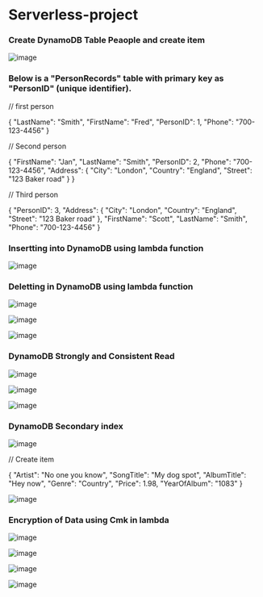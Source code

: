 # Serverless-project

### Create DynamoDB Table Peaople and create item

![image](https://github.com/felixdagnon/Serverless-project/assets/91665833/85665394-5e5f-4d5e-8940-0a7ea3ce46cd)

### Below is a "PersonRecords" table with primary key as "PersonID" (unique identifier).

// first person

{
    "LastName": "Smith",
    "FirstName": "Fred",
    "PersonID": 1,
    "Phone": "700-123-4456"
}

// Second person

{
 "FirstName": "Jan",
 "LastName": "Smith",
  "PersonID": 2,
 "Phone": "700-123-4456",
 "Address": {
  "City": "London",
  "Country": "England",
  "Street": "123 Baker road"
 }
}

// Third person

{
 "PersonID": 3,
 "Address": {
  "City": "London",
  "Country": "England",
  "Street": "123 Baker road"
 },
 "FirstName": "Scott",
 "LastName": "Smith",
 "Phone": "700-123-4456"
}


### Insertting into DynamoDB using lambda function

![image](https://github.com/felixdagnon/Serverless-project/assets/91665833/3622a96f-ff8b-4b3c-8337-7e8f8cb2bba9)

### Deletting in DynamoDB using lambda function

![image](https://github.com/felixdagnon/Serverless-project/assets/91665833/b0d5a26b-3096-478e-bb87-97276b15ce97)

![image](https://github.com/felixdagnon/Serverless-project/assets/91665833/4ea8f5a7-9bea-42f9-8dbe-2e961ff0b9fc)

![image](https://github.com/felixdagnon/Serverless-project/assets/91665833/43ed2a42-3066-40c0-befa-6ae366581c5c)

### DynamoDB Strongly and Consistent Read

![image](https://github.com/felixdagnon/Serverless-project/assets/91665833/a50caa1d-9706-4127-9957-8ac2bb6bcef3)

![image](https://github.com/felixdagnon/Serverless-project/assets/91665833/70178c2c-3caa-46a9-892a-887e0da5d922)

![image](https://github.com/felixdagnon/Serverless-project/assets/91665833/9a38c895-05fb-4e5d-b891-0f492086bc6e)

### DynamoDB Secondary index

![image](https://github.com/felixdagnon/Serverless-project/assets/91665833/a9218495-c2ca-4fa7-ad60-c6ffa1b6caaa)

// Create item

{
 "Artist": "No one you know",
 "SongTitle": "My dog spot",
 "AlbumTitle": "Hey now",
 "Genre": "Country",
 "Price": 1.98,
 "YearOfAlbum": "1083"
}

![image](https://github.com/felixdagnon/Serverless-project/assets/91665833/0360e981-365d-4fbc-bf9f-518fe219229b)

### Encryption of Data using Cmk in lambda

![image](https://github.com/felixdagnon/Serverless-project/assets/91665833/f3a18bd3-2092-4510-b003-c5f3da213caa)

![image](https://github.com/felixdagnon/Serverless-project/assets/91665833/4b43f5a2-85e3-4a73-8750-7de020db9c94)

![image](https://github.com/felixdagnon/Serverless-project/assets/91665833/17e1718b-f890-4a6f-8948-21a3a928d437)

![image](https://github.com/felixdagnon/Serverless-project/assets/91665833/f00994b5-8af5-48c3-b25a-2c2ae4d797d5)

















